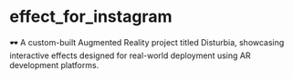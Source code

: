 # effect_for_instagram
🕶️ A custom-built Augmented Reality project titled Disturbia, showcasing interactive effects designed for real-world deployment using AR development platforms.
